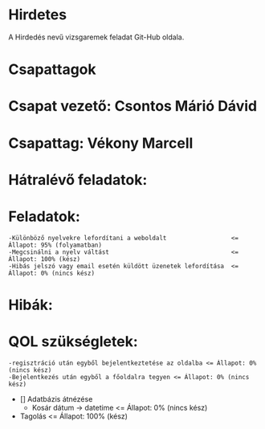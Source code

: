 # Hirdetes
A Hirdedés nevű vizsgaremek feladat Git-Hub oldala.

##

# Csapattagok


# Csapat vezető: Csontos Márió Dávid

# Csapattag: Vékony Marcell

##

# Hátralévő feladatok:

  # Feladatok:

    -Különböző nyelvekre lefordítani a weboldalt                  <= Állapot: 95% (folyamatban)
    -Megcsinálni a nyelv váltást                                  <= Állapot: 100% (kész)
    -Hibás jelszó vagy email esetén küldött üzenetek lefordítása  <= Állapot: 0% (nincs kész)

  # Hibák:
    
  # QOL szükségletek:

    -regisztráció után egyből bejelentkeztetése az oldalba <= Állapot: 0% (nincs kész)
    -Bejelentkezés után egyből a főoldalra tegyen <= Állapot: 0% (nincs kész)

- [] Adatbázis átnézése 
  - Kosár dátum -> datetime   <= Állapot: 0% (nincs kész)
- Tagolás                     <= Állapot: 100% (kész)